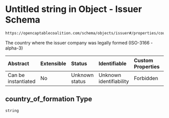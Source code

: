 # Untitled string in Object - Issuer Schema

```txt
https://opencaptablecoalition.com/schema/objects/issuer#/properties/country_of_formation
```

The country where the issuer company was legally formed (ISO-3166 - alpha-3)

| Abstract            | Extensible | Status         | Identifiable            | Custom Properties | Additional Properties | Access Restrictions | Defined In                                                                            |
| :------------------ | :--------- | :------------- | :---------------------- | :---------------- | :-------------------- | :------------------ | :------------------------------------------------------------------------------------ |
| Can be instantiated | No         | Unknown status | Unknown identifiability | Forbidden         | Allowed               | none                | [Issuer.schema.json*](../../schema/objects/Issuer.schema.json "open original schema") |

## country_of_formation Type

`string`
